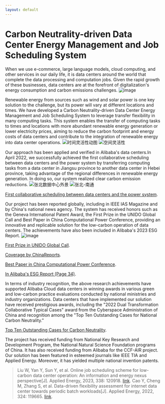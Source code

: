 ```yaml
---
layout: default
---
```


# Carbon Neutrality-driven Data Center Energy Management and Job Scheduling System

When we use e-commerce, large language models, cloud computing, and other services in our daily life, it is data centers around the world that complete the data processing and computation jobs. Given the rapid growth of these businesses, data centers are at the forefront of digitalization's energy consumption and carbon emissions challenges.
![image](https://github.com/ncepu-alibaba/0124_test_cayman.github.io/assets/157337916/6f466776-62e3-4654-8e09-6215aea8a15b)

Renewable energy from sources such as wind and solar power is one key solution to the challenge, but its power will vary at different locations and times. We have developed a Carbon Neutrality-driven Data Center Energy Management and Job Scheduling System to leverage transfer flexibility in many computing tasks. This system enables the transfer of computing tasks to times and locations with more abundant renewable energy generation or lower electricity prices, aiming to reduce the carbon footprint and energy costs of data centers and contribute to the integration of renewable energy into data center operations.
![时间灵活性动图](https://github.com/ncepu-alibaba/0124_test_cayman.github.io/assets/157337916/998020f6-5018-4c88-a6c2-72bbd3352a2b)
![空间灵活性](https://github.com/ncepu-alibaba/0124_test_cayman.github.io/assets/157337916/67363c26-18f1-4181-9014-58be9dcc40e9)

Our approach has been applied and verified in Alibaba's data centers.In April 2022, we successfully achieved the first collaborative scheduling between data centers and the power system by transferring computing tasks from a data center in Jiangsu province to another data center in Hebei province, taking advantage of the regional differences in renewable energy generation. In doing so, our system realized clear carbon emission reductions.
![张北数据中心外景](https://github.com/ncepu-alibaba/0124_test_cayman.github.io/assets/157337916/dc88d8d9-9061-4456-a6a1-e026301e604b)
![张北-南通](https://github.com/ncepu-alibaba/0124_test_cayman.github.io/assets/157337916/ce9282f8-e314-4d5d-a674-06d55342c370)

[First collaborative scheduling between data centers and the power system](http://www.xinhuanet.com/energy/20220614/61c7291411ca42169f09045d084a4f6e/c.html).


Our project has been reported globally, including in IEEE IAS Magazine and by China's national news agency. The system has received honors such as the Geneva International Patent Award, the First Prize in the UNIDO Global Call and Best Paper in China Computational Power Conference, providing an innovative and replicable solution for the low-carbon operation of data centers. The achievements have also been included in Alibaba's 2023 ESG Report.
![image](https://github.com/alibabacloud-ncepu/energy-aware-IDC.github.io/assets/158121496/f8f31b62-8d57-4a15-9f5a-6163493025ae)

[First Prize in UNIDO Global Call](https://www.alizila.com/alibaba-news-roundup-aliexpress-spain-wins-e-commerce-award-alibaba-cloud-recognized-for-energy-efficiency-tools/).

[Coverage by ChinaReports](http://www.chinareports.org.cn/tytxy/2023/1110/40841.html).

[Best Paper in China Computational Power Conference](https://mp.weixin.qq.com/s/eg3T0m9yvFsY4-ayfz9thQ).

[In Alibaba's ESG Report (Page 34)](https://www.alibabagroup.com/esg).

In terms of industry recognition, the above research achievements have supported Alibaba Cloud data centers in winning awards in various green and low-carbon practice evaluations conducted by national ministries and industry organizations. Data centers that have implemented our solution have received prestigious awards, including the "2022 Dual Transformation Collaborative Typical Cases" award from the Cyberspace Administration of China and recognition among the "Top Ten Outstanding Cases for National Carbon Neutrality."

[Top Ten Outstanding Cases for Carbon Neutrality](https://mp.weixin.qq.com/s/vrcZo0V1qIyWjVAg5VPm4A).

The project has received funding from National Key Research and Development Program, the National Natural Science Foundation programs of China. It has also received funding from Alibaba for the CCF-AIR project. Our solution has been featured in esteemed journals like IEEE TIA and Applied Energy. Moreover, it has yielded multiple national invention patents.
> Liu W, Yan Y, Sun Y, et al. Online job scheduling scheme for low-carbon data center operation: An information and energy nexus perspective[J]. Applied Energy, 2023, 338: 120918.
> [link](https://www.sciencedirect.com/science/article/abs/pii/S0306261923002829).
>  Cao Y, Cheng M, Zhang S, et al. Data-driven flexibility assessment for internet data center towards periodic batch workloads[J]. Applied Energy, 2022, 324: 119665.
> [link](https://www.sciencedirect.com/science/article/abs/pii/S0306261922009631).

